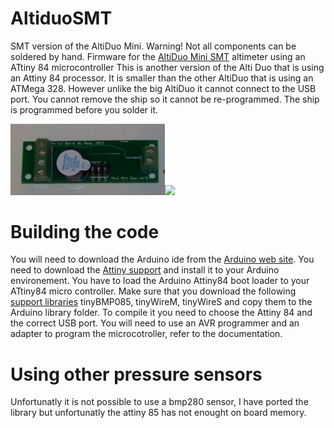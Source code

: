 # AltiduoSMT
SMT version of the AltiDuo Mini. Warning! Not all components can be soldered by hand.
Firmware for the [AltiDuo Mini SMT](http://rocket.payload.free.fr/index.php?option=com_content&view=article&id=26&Itemid=15&lang=en) altimeter using an ATtiny 84  microcontroller
This is another version of the Alti Duo that is using an Attiny 84 processor. It is smaller than the other AltiDuo that is using an ATMega 328. However unlike the big AltiDuo it cannot connect to the USB port. You cannot remove the ship so it cannot be re-programmed. The ship is programmed before you solder it.

<img src="/pictures/AltiDuoSMT-top.JPG" width="49%"><img src="/pictures/AltiDuoSMT-bottom.JPG.JPG" width="49%">

# Building the code
You will need to download the Arduino ide from the [Arduino web site](https://www.arduino.cc/).
You need to download the [Attiny support](https://code.google.com/archive/p/arduino-tiny/downloads) and install it to your Arduino environement.
You have to load the Arduino Attiny84 boot loader to your ATtiny84 micro controller. 
Make sure that you download the following [support libraries](https://github.com/bdureau/AltimetersLibs) tinyBMP085, tinyWireM, tinyWireS and copy them to the Arduino library folder. To compile it you need to choose the Attiny 84 and the correct USB port.
You will need to use an AVR programmer and an adapter to program the microcotroller, refer to the documentation.

# Using other pressure sensors
Unfortunatly it is not possible to use a bmp280 sensor, I have ported the library but unfortunatly the attiny 85 has not enought on board memory.
